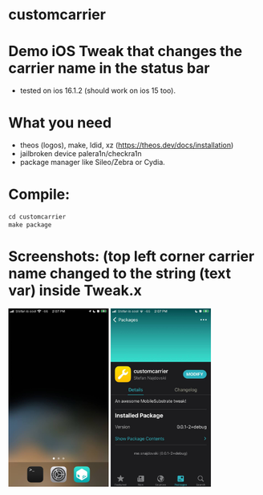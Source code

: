 # customcarrier

# Demo iOS Tweak that changes the carrier name in the status bar
- tested on ios 16.1.2 (should work on ios 15 too).

# What you need
- theos (logos), make, ldid, xz (https://theos.dev/docs/installation)
- jailbroken device palera1n/checkra1n
- package manager like Sileo/Zebra or Cydia.

# Compile:
```
cd customcarrier
make package
```

# Screenshots: (top left corner carrier name changed to the string (text var) inside Tweak.x

<img src="https://raw.githubusercontent.com/stefan-najdovski/customcarrier/main/screenshots/screenshot.jpg" width="200" />
<img src="https://raw.githubusercontent.com/stefan-najdovski/customcarrier/main/screenshots/s2.jpg" width="200" />
